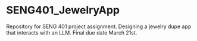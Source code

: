 # SENG401_JewelryApp
Repository for SENG 401 project assignment. Designing a jewelry dupe app that interacts with an LLM. Final due date March 21st. 
